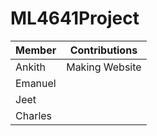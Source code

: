 # ML4641Project

| **Member** | **Contributions** |
| ---------- | ----------------- |
| Ankith     | Making Website    |
| Emanuel    |                   |
| Jeet       |                   |
| Charles    |                   |
